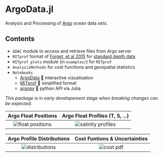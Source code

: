 # ArgoData.jl

Analysis and Processing of 
[Argo](https://argopy.readthedocs.io/en/latest/what_is_argo.html#what-is-argo) ocean data sets.

## Contents

- `GDAC` module to access and retrieve files from Argo server
- `MITprof` format of [Forget, et al 2015](http://dx.doi.org/10.5194/gmd-8-3071-2015) for [standard depth data](https://doi.org/10.7910/DVN/EE3C40)
- `MITprof_plots` module (in `examples/`) for `MITprof`
- `AnalysisMethods` for cost functions and geospatial statistics
- `Notebooks` 
  - [ArgoData](https://juliaocean.github.io/OceanRobots.jl/dev/Float_Argo.html) 🚀 interactive vizualisation
  - [MITprof](https://euroargodev.github.io/ArgoData.jl/dev/ArgoToMITprof.html) 🚀 simplified format
  - [argopy](http://gaelforget.net/notebooks/Argo_argopy.html) 🚀 python API via Julia

_This package is in early developement stage when breaking changes can be expected._

Argo Float Positions            | Argo Float Profiles (T, S, ...)
:------------------------------:|:---------------------------------:
![float positions](https://user-images.githubusercontent.com/20276764/150622726-61169b99-4320-4069-b113-5edabb9b64fe.png) | ![salinity profiles](https://user-images.githubusercontent.com/20276764/150622766-aee5773d-7fea-4360-9b47-05f68e235499.png)   

Argo Profile Distributions |  Cost Funtions & Uncertainties
:------------------------------:|:---------------------------------:
![distributions](https://user-images.githubusercontent.com/20276764/162872972-dd7fc775-5303-4264-8277-142c02bc1b83.png)  |  ![cost pdf](https://user-images.githubusercontent.com/20276764/162803583-13891235-4809-4a57-b5f6-098083190d6d.png)

